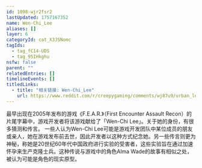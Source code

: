 ```yaml
---
id: 1098-wjr2fsr2
lastUpdated: 1757167352
name: Wen-Chi_Lee
aliases: []
layer: 6
categoryId: cat_X3JSNomc
tagIds:
  - tag_fC14-UDS
  - tag_95IHkghu
nsfw: false
parent: ""
relatedEntries: []
timelineEvents: []
titledLinks:
  - title: "相关链接: Wen-Chi_Lee"
    url: https://www.reddit.com/r/creepygaming/comments/wj87u9/urban_legend_of_wenchi_lee_mentioned_in_fear_2005/
---
```


最早出现在2005年发布的游戏《F.E.A.R.》（First Encounter Assault Recon）的片尾字幕中，游戏开发者将该游戏献给了「Wen-Chi Lee」。关于她的身份，有很多猜测和传言。 一些人认为Wen-Chi Lee可能是游戏开发团队中某位成员的朋友或亲人，她在游戏发布前去世，因此开发者以这种方式纪念她。另一些传言则更为神秘，称她是20世纪60年代中国政府进行实验的受害者，这些实验旨在通过加速怀孕来生产克隆士兵。这种传说与游戏中的角色Alma Wade的故事有相似之处，被认为可能是角色的现实原型。